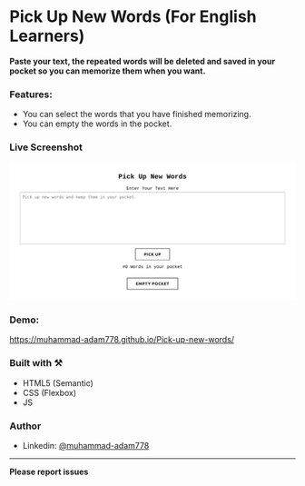 # Pick Up New Words (For English Learners)

**Paste your text, the repeated words will be deleted and saved in your pocket so you can memorize them when you want.**

### Features:

- You can select the words that you have finished memorizing.
- You can empty the words in the pocket.

### Live Screenshot

![Desktop-view](./screenshot/desktop-view.png)

### Demo:

https://muhammad-adam778.github.io/Pick-up-new-words/

### Built with ⚒️

- HTML5 (Semantic)
- CSS (Flexbox)
- JS

### Author

- Linkedin: [@muhammad-adam778](https://www.linkedin.com/in/muhammad-adam778/)

<hr>

**Please report issues**
